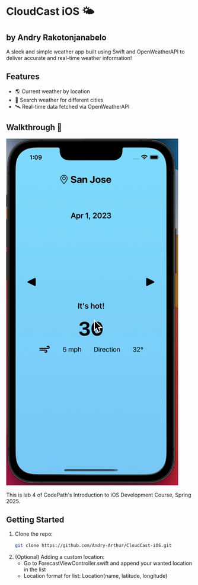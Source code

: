 # CloudCast iOS 🌤  
## by Andry Rakotonjanabelo
A sleek and simple weather app built using Swift and OpenWeatherAPI to deliver accurate and real-time weather information!

## Features  
- 🌎 Current weather by location  
- 📍 Search weather for different cities  
- 🛰 Real-time data fetched via OpenWeatherAPI  

## Walkthrough 🌟  
![CloudCast Walkthrough](Andry-CloudCast.gif)

This is lab 4 of CodePath's Introduction to iOS Development Course, Spring 2025.
## Getting Started  
1. Clone the repo:  
   ```bash  
   git clone https://github.com/Andry-Arthur/CloudCast-iOS.git

2. (Optional) Adding a custom location:
    - Go to ForecastViewController.swift and append your wanted location in the list
    - Location format for list: Location(name, latitude, longitude)
